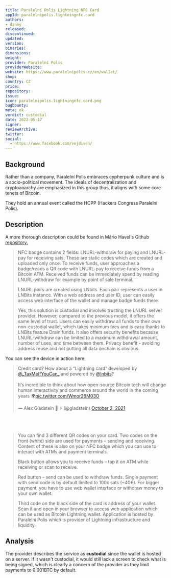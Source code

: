 ```yaml
---
title: Paralelní Polis Lightning NFC Card
appId: paralelnipolis.lightningnfc.card
authors:
- danny
released: 
discontinued: 
updated: 
version: 
binaries: 
dimensions: 
weight: 
provider: Paralelní Polis
providerWebsite: 
website: https://www.paralelnipolis.cz/en/wallet/
shop: 
country: CZ
price: 
repository: 
issue: 
icon: paralelnipolis.lightningnfc.card.png
bugbounty: 
meta: ok
verdict: custodial
date: 2022-05-17
signer: 
reviewArchive: 
twitter: 
social:
  - https://www.facebook.com/vejdiven/
---
```


## Background

Rather than a company, Paralelní Polis embraces cypherpunk culture and is a socio-political movement. The ideals of decentralization and cryptoanarchy are emphasized in this group thus, it aligns with some core tenets of Bitcoin. 

They hold an annual event called the HCPP (Hackers Congress Paralelní Polis). 

## Description 

A more thorough description could be found in Mário Havel's Github [repository.](https://github.com/taxmeifyoucan/HCPP2021-Badge)

> NFC badge contains 2 fields: LNURL-withdraw for paying and LNURL-pay for receiving sats. These are static codes which are created and uploaded only once. To receive funds, user approaches a badge/reads a QR code with LNURL-pay to receive funds from a Bitcoin ATM. Received funds can be immediately spend by reading LNURL-withdraw for example by point of sale terminal. 
>
> LNURL pairs are created using LNbits. Each pair represents a user in LNBits instance. With a web address and user ID, user can easily access web interface of the wallet and manage badge funds there.
>
> Yes, this solution is custodial and involves trusting the LNURL server provider. However, compared to the previous model, it offers the same level of trust. Users can easily withdraw all funds to their own non-custodial wallet, which takes minimum fees and is easy thanks to LNBits feature Drain funds. It also offers security benefits because LNURL-withdraw can be limited to a maximum withdrawal amount, number of uses, and time between them. Privacy benefit - avoiding address reuse and not putting all data onchain is obvious.    

You can see the device in action here:

<blockquote class="twitter-tweet"><p lang="en" dir="ltr">Credit card? How about a “Lightning card” developed by <a href="https://twitter.com/_TaxMeIfYouCan_?ref_src=twsrc%5Etfw">@_TaxMeIfYouCan_</a> and powered by <a href="https://twitter.com/lnbits?ref_src=twsrc%5Etfw">@lnbits</a>?<br><br>It’s incredible to think about how open-source Bitcoin tech will change human interactivity and commerce around the world in the coming years 🌍<a href="https://t.co/Wmor26M03O">pic.twitter.com/Wmor26M03O</a></p>&mdash; Alex Gladstein 🌋 ⚡ (@gladstein) <a href="https://twitter.com/gladstein/status/1444398232692576259?ref_src=twsrc%5Etfw">October 2, 2021</a></blockquote> <script async src="https://platform.twitter.com/widgets.js" charset="utf-8"></script><br /><br />

> You can find 3 different QR codes on your card. Two codes on the front (white) side are used for payments – sending and receiving. Content of these is also on your NFC badge which you can use to interact with ATMs and payment terminals.
>
> Black button allows you to receive funds – tap it on ATM while receiving or scan to receive.
>
> Red button – send can be used to withdraw funds. Single payment with send code is by default limited to 100k sats
(~40€). For bigger payment, you have to use web wallet interface or
withdraw money to your own wallet.
>
> Third code on the black side of the card is address of your wallet. Scan it and open in your browser to access web application which can be used as Bitcoin Lightning wallet. Application is hosted by Paralelní Polis which is provider of Lightning infrastructure and liquidity.

## Analysis 

The provider describes the service as **custodial** since the wallet is hosted on a server. If it wasn't custodial, it would still lack a screen to check what is being signed, which is clearly a concern of the provider as they limit payments to 0.001BTC by default. 

